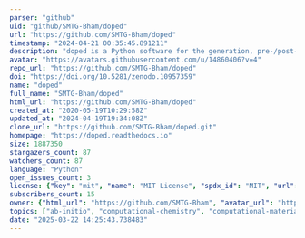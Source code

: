 ```yaml
---
parser: "github"
uid: "github/SMTG-Bham/doped"
url: "https://github.com/SMTG-Bham/doped"
timestamp: "2024-04-21 00:35:45.891211"
description: "doped is a Python software for the generation, pre-/post-processing and analysis of defect supercell calculations, implementing the defect simulation workflow in an efficient, reproducible, user-friendly yet powerful and fully-customisable manner."
avatar: "https://avatars.githubusercontent.com/u/14860406?v=4"
repo_url: "https://github.com/SMTG-Bham/doped"
doi: "https://doi.org/10.5281/zenodo.10957359"
name: "doped"
full_name: "SMTG-Bham/doped"
html_url: "https://github.com/SMTG-Bham/doped"
created_at: "2020-05-19T10:29:58Z"
updated_at: "2024-04-19T19:34:08Z"
clone_url: "https://github.com/SMTG-Bham/doped.git"
homepage: "https://doped.readthedocs.io"
size: 1887350
stargazers_count: 87
watchers_count: 87
language: "Python"
open_issues_count: 3
license: {"key": "mit", "name": "MIT License", "spdx_id": "MIT", "url": "https://api.github.com/licenses/mit", "node_id": "MDc6TGljZW5zZTEz"}
subscribers_count: 15
owner: {"html_url": "https://github.com/SMTG-Bham", "avatar_url": "https://avatars.githubusercontent.com/u/14860406?v=4", "login": "SMTG-Bham", "type": "Organization"}
topics: ["ab-initio", "computational-chemistry", "computational-materials-science", "defect-formation-energy", "defects", "dft", "doping", "fermi-level", "point-defects", "pymatgen", "semiconductors", "vasp", "defect-calculation", "defect-levels", "defect-thermodynamics", "shakenbreak", "transition-levels"]
date: "2025-03-22 14:25:43.738483"
---
```

